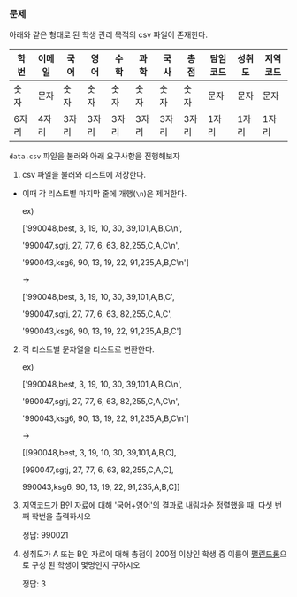 ### 문제

아래와 같은 형태로 된 학생 관리 목적의 csv 파일이 존재한다.

| 학번  | 이메일 | 국어  | 영어  | 수학  | 과학  | 국사  | 총점  | 담임코드 | 성취도 | 지역코드 |
| ----- | ------ | ----- | ----- | ----- | ----- | ----- | ----- | -------- | ------ | -------- |
| 숫자  | 문자   | 숫자  | 숫자  | 숫자  | 숫자  | 숫자  | 숫자  | 문자     | 문자   | 문자     |
| 6자리 | 4자리  | 3자리 | 3자리 | 3자리 | 3자리 | 3자리 | 3자리 | 1자리    | 1자리  | 1자리    |

`data.csv` 파일을 불러와 아래 요구사항을 진행해보자

1. csv 파일을 불러와 리스트에 저장한다.

- 이때 각 리스트별 마지막 줄에 개행(`\n`)은 제거한다.

  ex)

  ['990048,best, 3, 19, 10, 30, 39,101,A,B,C\n',

  '990047,sgtj, 27, 77, 6, 63, 82,255,C,A,C\n',

  '990043,ksg6, 90, 13, 19, 22, 91,235,A,B,C\n']

  ->

  ['990048,best, 3, 19, 10, 30, 39,101,A,B,C',

  '990047,sgtj, 27, 77, 6, 63, 82,255,C,A,C',

  '990043,ksg6, 90, 13, 19, 22, 91,235,A,B,C']

2. 각 리스트별 문자열을 리스트로 변환한다.

   ex)

   ['990048,best, 3, 19, 10, 30, 39,101,A,B,C\n',

   '990047,sgtj, 27, 77, 6, 63, 82,255,C,A,C\n',

   '990043,ksg6, 90, 13, 19, 22, 91,235,A,B,C\n']

   ->

   [[990048,best, 3, 19, 10, 30, 39,101,A,B,C],

   [990047,sgtj, 27, 77, 6, 63, 82,255,C,A,C],

   990043,ksg6, 90, 13, 19, 22, 91,235,A,B,C]]

3. 지역코드가 B인 자료에 대해 '국어+영어'의 결과로 내림차순 정렬했을 때, 다섯 번째 학번을 출력하시오

   정답: 990021

4. 성취도가 A 또는 B인 자료에 대해 총점이 200점 이상인 학생 중 이름이 [팰린드롬](https://ko.wikipedia.org/wiki/%ED%9A%8C%EB%AC%B8)으로 구성 된 학생이 몇명인지 구하시오

   정답: 3

